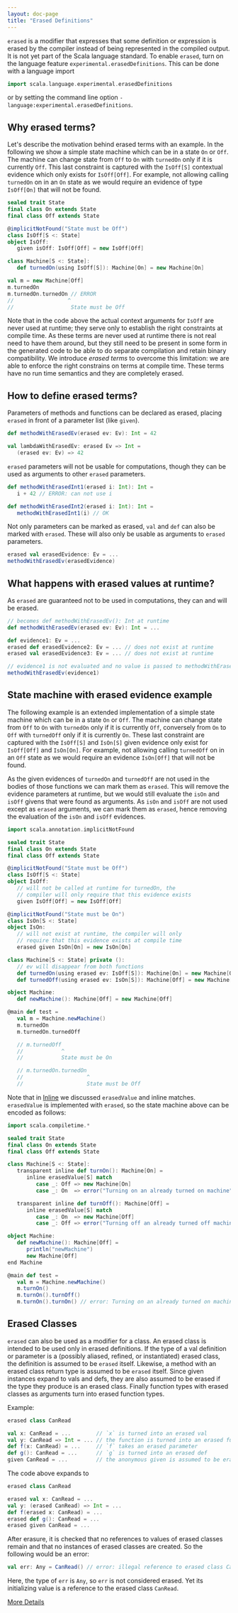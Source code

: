 ```yaml
---
layout: doc-page
title: "Erased Definitions"
---
```


`erased` is a modifier that expresses that some definition or expression is erased by the compiler instead of being represented in the compiled output. It is not yet part of the Scala language standard. To enable `erased`, turn on the language feature
`experimental.erasedDefinitions`. This can be done with a language import
```scala
import scala.language.experimental.erasedDefinitions
```
or by setting the command line option `-language:experimental.erasedDefinitions`.
## Why erased terms?

Let's describe the motivation behind erased terms with an example. In the
following we show a simple state machine which can be in a state `On` or `Off`.
The machine can change state from `Off` to `On` with `turnedOn` only if it is
currently `Off`. This last constraint is captured with the `IsOff[S]` contextual
evidence which only exists for `IsOff[Off]`. For example, not allowing calling
`turnedOn` on in an `On` state as we would require an evidence of type
`IsOff[On]` that will not be found.

```scala
sealed trait State
final class On extends State
final class Off extends State

@implicitNotFound("State must be Off")
class IsOff[S <: State]
object IsOff:
   given isOff: IsOff[Off] = new IsOff[Off]

class Machine[S <: State]:
   def turnedOn(using IsOff[S]): Machine[On] = new Machine[On]

val m = new Machine[Off]
m.turnedOn
m.turnedOn.turnedOn // ERROR
//                 ^
//                  State must be Off
```

Note that in the code above the actual context arguments for `IsOff` are never
used at runtime; they serve only to establish the right constraints at compile
time. As these terms are never used at runtime there is not real need to have
them around, but they still need to be present in some form in the generated
code to be able to do separate compilation and retain binary compatibility. We
introduce _erased terms_ to overcome this limitation: we are able to enforce the
right constrains on terms at compile time. These terms have no run time
semantics and they are completely erased.

## How to define erased terms?

Parameters of methods and functions can be declared as erased, placing `erased`
in front of a parameter list (like `given`).

```scala
def methodWithErasedEv(erased ev: Ev): Int = 42

val lambdaWithErasedEv: erased Ev => Int =
   (erased ev: Ev) => 42
```

`erased` parameters will not be usable for computations, though they can be used
as arguments to other `erased` parameters.

```scala
def methodWithErasedInt1(erased i: Int): Int =
   i + 42 // ERROR: can not use i

def methodWithErasedInt2(erased i: Int): Int =
   methodWithErasedInt1(i) // OK
```

Not only parameters can be marked as erased, `val` and `def` can also be marked
with `erased`. These will also only be usable as arguments to `erased`
parameters.

```scala
erased val erasedEvidence: Ev = ...
methodWithErasedEv(erasedEvidence)
```

## What happens with erased values at runtime?

As `erased` are guaranteed not to be used in computations, they can and will be
erased.

```scala
// becomes def methodWithErasedEv(): Int at runtime
def methodWithErasedEv(erased ev: Ev): Int = ...

def evidence1: Ev = ...
erased def erasedEvidence2: Ev = ... // does not exist at runtime
erased val erasedEvidence3: Ev = ... // does not exist at runtime

// evidence1 is not evaluated and no value is passed to methodWithErasedEv
methodWithErasedEv(evidence1)
```

## State machine with erased evidence example

The following example is an extended implementation of a simple state machine
which can be in a state `On` or `Off`. The machine can change state from `Off`
to `On` with `turnedOn` only if it is currently `Off`, conversely from `On` to
`Off` with `turnedOff` only if it is currently `On`. These last constraint are
captured with the `IsOff[S]` and `IsOn[S]` given evidence only exist for
`IsOff[Off]` and `IsOn[On]`. For example, not allowing calling `turnedOff` on in
an `Off` state as we would require an evidence `IsOn[Off]` that will not be
found.

As the given evidences of `turnedOn` and `turnedOff` are not used in the
bodies of those functions we can mark them as `erased`. This will remove the
evidence parameters at runtime, but we would still evaluate the `isOn` and
`isOff` givens that were found as arguments. As `isOn` and `isOff` are not
used except as `erased` arguments, we can mark them as `erased`, hence removing
the evaluation of the `isOn` and `isOff` evidences.

```scala
import scala.annotation.implicitNotFound

sealed trait State
final class On extends State
final class Off extends State

@implicitNotFound("State must be Off")
class IsOff[S <: State]
object IsOff:
   // will not be called at runtime for turnedOn, the
   // compiler will only require that this evidence exists
   given IsOff[Off] = new IsOff[Off]

@implicitNotFound("State must be On")
class IsOn[S <: State]
object IsOn:
   // will not exist at runtime, the compiler will only
   // require that this evidence exists at compile time
   erased given IsOn[On] = new IsOn[On]

class Machine[S <: State] private ():
   // ev will disappear from both functions
   def turnedOn(using erased ev: IsOff[S]): Machine[On] = new Machine[On]
   def turnedOff(using erased ev: IsOn[S]): Machine[Off] = new Machine[Off]

object Machine:
   def newMachine(): Machine[Off] = new Machine[Off]

@main def test =
   val m = Machine.newMachine()
   m.turnedOn
   m.turnedOn.turnedOff

   // m.turnedOff
   //            ^
   //            State must be On

   // m.turnedOn.turnedOn
   //                    ^
   //                    State must be Off
```

Note that in [Inline](./inline.md) we discussed `erasedValue` and inline
matches. `erasedValue` is implemented with `erased`, so the state machine above
can be encoded as follows:

```scala
import scala.compiletime.*

sealed trait State
final class On extends State
final class Off extends State

class Machine[S <: State]:
   transparent inline def turnOn(): Machine[On] =
      inline erasedValue[S] match
         case _: Off => new Machine[On]
         case _: On  => error("Turning on an already turned on machine")

   transparent inline def turnOff(): Machine[Off] =
      inline erasedValue[S] match
         case _: On  => new Machine[Off]
         case _: Off => error("Turning off an already turned off machine")

object Machine:
   def newMachine(): Machine[Off] =
      println("newMachine")
      new Machine[Off]
end Machine

@main def test =
   val m = Machine.newMachine()
   m.turnOn()
   m.turnOn().turnOff()
   m.turnOn().turnOn() // error: Turning on an already turned on machine
```

## Erased Classes

`erased` can also be used as a modifier for a class. An erased class is intended to be used only in erased definitions. If the type of a val definition or parameter is
a (possibly aliased, refined, or instantiated) erased class, the definition is assumed to be `erased` itself. Likewise, a method with an erased class return type is assumed to be `erased` itself. Since given instances expand to vals and defs, they are also assumed to be erased if the type they produce is an erased class. Finally
function types with erased classes as arguments turn into erased function types.

Example:
```scala
erased class CanRead

val x: CanRead = ...        // `x` is turned into an erased val
val y: CanRead => Int = ... // the function is turned into an erased function
def f(x: CanRead) = ...     // `f` takes an erased parameter
def g(): CanRead = ...      // `g` is turned into an erased def
given CanRead = ...         // the anonymous given is assumed to be erased
```
The code above expands to
```scala
erased class CanRead

erased val x: CanRead = ...
val y: (erased CanRead) => Int = ...
def f(erased x: CanRead) = ...
erased def g(): CanRead = ...
erased given CanRead = ...
```
After erasure, it is checked that no references to values of erased classes remain and that no instances of erased classes are created. So the following would be an error:
```scala
val err: Any = CanRead() // error: illegal reference to erased class CanRead
```
Here, the type of `err` is `Any`, so `err` is not considered erased. Yet its initializing value is a reference to the erased class `CanRead`.

[More Details](./erased-defs-spec.md)
